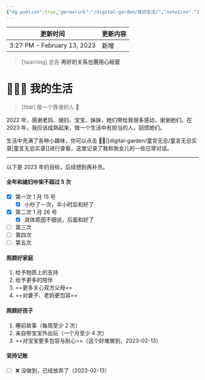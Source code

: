 ```yaml
---
{"dg-publish":true,"permalink":"/digital-garden/我的生活/","noteIcon":"1","created":"","updated":""}
---
```



| 更新时间                        | 更新内容 |
| --------------------------- | ---- |
| 3:27 PM - February 13, 2023 | 新增   |


> [!warning] 忠告
> **再好的关系也需用心经营**

# 👨‍👩‍👧 我的生活

> [!tldr] 做一个靠谱的人 🧡

2022 年，感谢老妈、媳妇、宝宝、妹妹，她们带给我很多感动，谢谢她们。在 2023 年，我应该成熟起来，做一个生活中有担当的人，回馈她们。

生活中充满了各种小趣味，你可以点击 🧒🏻[[digital-garden/童言无忌/童言无忌实录\|童言无忌实录]]进行查看，这里记录了我和我女儿的一些日常对话。

---

以下是 2023 年的目标，后续想到再补充。

#### 全年和媳妇吵架不超过 5 次

- [x] 第一次 1 月 15 号
  - [x] 小吵了一次，半小时后和好了
- [x] 第二次 1 月 26 号
  - [x] 具体原因不细说，后面和好了
- [ ] 第三次 
- [ ] 第四次  
- [ ] 第五次

#### 照顾好家庭

1. 给予物质上的支持
2. 给予更多的陪伴
3. ==更多关心双方父母==
4. ==对妻子、老妈更包容==

#### 照顾好孩子

1. 睡前故事（每周至少 2 次）
2. 亲自带宝宝外出玩（一个月至少 4 次）
3. ==对宝宝更多包容与耐心==（这个好难做到，2023-02-13）

#### 坚持记账

- [ ] ❌ 没做到，已经放弃了（2023-02-13）
